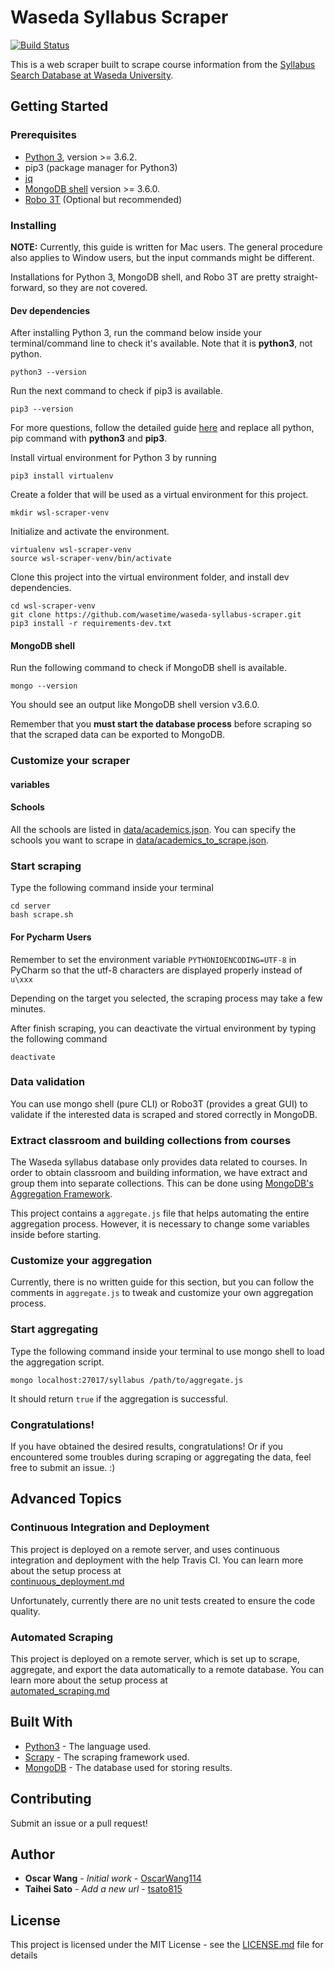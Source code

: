 # Waseda Syllabus Scraper

[![Build Status](https://travis-ci.org/OscarWang114/waseda-syllabus-scraper.svg?branch=master)](https://travis-ci.org/OscarWang114/waseda-syllabus-scraper)

This is a web scraper built to scrape course information from the [Syllabus Search Database at Waseda University](https://www.wsl.waseda.jp/syllabus/JAA101.php?pLng=en).

## Getting Started

### Prerequisites

* [Python 3](https://www.python.org/downloads/), version >= 3.6.2.
* pip3 (package manager for Python3)
* [jq](https://stedolan.github.io/jq/download/)
* [MongoDB shell](https://docs.mongodb.com/getting-started/shell/installation/) version >= 3.6.0.
* [Robo 3T](https://robomongo.org/) (Optional but recommended)

### Installing

**NOTE:** Currently, this guide is written for Mac users. The general procedure also applies to Window users, but the input commands might be different.

Installations for Python 3, MongoDB shell, and Robo 3T are pretty straight-forward, so they are not covered.

#### Dev dependencies

After installing Python 3, run the command below inside your terminal/command line to check it's available. Note that it is **python3**, not python.

```
python3 --version
```

Run the next command to check if pip3 is available.

```
pip3 --version
```

For more questions, follow the detailed guide [here](https://packaging.python.org/tutorials/installing-packages/) and replace all python, pip command with **python3** and **pip3**.

Install virtual environment for Python 3 by running

```
pip3 install virtualenv
```

Create a folder that will be used as a virtual environment for this project.

```
mkdir wsl-scraper-venv
```

Initialize and activate the environment.

```
virtualenv wsl-scraper-venv
source wsl-scraper-venv/bin/activate
```

Clone this project into the virtual environment folder, and install dev dependencies.

```
cd wsl-scraper-venv
git clone https://github.com/wasetime/waseda-syllabus-scraper.git
pip3 install -r requirements-dev.txt
```

#### MongoDB shell

Run the following command to check if MongoDB shell is available.

```
mongo --version
```

You should see an output like MongoDB shell version v3.6.0.

Remember that you **must start the database process** before scraping so that the scraped data can be exported to MongoDB.


### Customize your scraper

#### variables

#### Schools

All the schools are listed in [data/academics.json](data/academics.json).
You can specify the schools you want to scrape in [data/academics_to_scrape.json](data/academics_to_scrape.json).


### Start scraping

Type the following command inside your terminal

```
cd server
bash scrape.sh
```

#### For Pycharm Users

Remember to set the environment variable `PYTHONIOENCODING=UTF-8` in PyCharm so that 
the utf-8 characters are displayed properly instead of `u\xxx`

Depending on the target you selected,
the scraping process may take a few minutes.

After finish scraping, you can deactivate the virtual environment by typing the following command

```
deactivate
```

### Data validation

You can use mongo shell (pure CLI) or Robo3T (provides a great GUI) to validate if the interested data is scraped and stored correctly in MongoDB.

### Extract classroom and building collections from courses

The Waseda syllabus database only provides data related to courses. In order to obtain classroom and building information, we have extract and group them into separate collections. This can be done using [MongoDB's Aggregation Framework](https://docs.mongodb.com/manual/aggregation/).

This project contains a `aggregate.js` file that helps automating the entire aggregation process. However, it is necessary to change some variables inside before starting.

### Customize your aggregation

Currently, there is no written guide for this section, but you can follow the comments in `aggregate.js` to tweak and customize your own aggregation process.

### Start aggregating

Type the following command inside your terminal to use mongo shell to load the aggregation script.

```
mongo localhost:27017/syllabus /path/to/aggregate.js
```

It should return `true` if the aggregation is successful.

### Congratulations!

If you have obtained the desired results, congratulations! Or
if you encountered some troubles during scraping or aggregating the data, feel free to submit an issue. :)

## Advanced Topics

### Continuous Integration and Deployment

This project is deployed on a remote server, and uses continuous integration and deployment 
with the help Travis CI. You can learn more about the setup process at  
[continuous_deployment.md](docs/continuous_deployment.md)

Unfortunately, currently there are no unit tests
created to ensure the code quality.

### Automated Scraping

This project is deployed on a remote server, which is set up to scrape,
aggregate, and export the data automatically to a remote database.
You can learn more about the setup process at  
[automated_scraping.md](docs/automated_scraping.md)


## Built With

* [Python3](https://www.python.org/) - The language used.
* [Scrapy](https://scrapy.org/) - The scraping framework used.
* [MongoDB](https://www.mongodb.com/) - The database used for storing results.

## Contributing

Submit an issue or a pull request!

## Author

* **Oscar Wang** - _Initial work_ - [OscarWang114](https://github.com/OscarWang114)
* **Taihei Sato** - _Add a new url_ - [tsato815](https://github.com/tsato815)

## License

This project is licensed under the MIT License - see the [LICENSE.md](LICENSE.md) file for details
